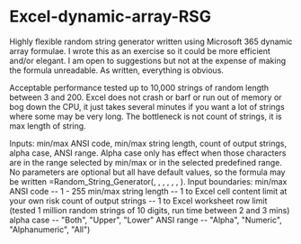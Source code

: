 # Excel-dynamic-array-RSG
Highly flexible random string generator written using Microsoft 365 dynamic array formulae.  I wrote this as an exercise so it could be more efficient and/or elegant.  I am open to suggestions but not at the expense of making the formula unreadable.  As written, everything is obvious.

Acceptable performance tested up to 10,000 strings of random length between 3 and 200.  Excel does not crash or barf or run out of memory or bog down the CPU, it just takes several minutes if you want a lot of strings where some may be very long.  The bottleneck is not count of strings, it is max length of string.

Inputs:  min/max ANSI code, min/max string length, count of output strings, alpha case, ANSI range.  Alpha case only has effect when those characters are in the range selected by min/max or in the selected predefined range.  No parameters are optional but all have default values, so the formula may be written =Random_String_Generator(, , , , , , ).
Input boundaries:
min/max ANSI code -- 1 - 255
min/max string length -- 1 to Excel cell content limit at your own risk
count of output strings -- 1 to Excel worksheet row limit (tested 1 million random strings of 10 digits, run time between 2 and 3 mins)
alpha case -- "Both", "Upper", "Lower"
ANSI range -- "Alpha", "Numeric", "Alphanumeric", "All")
